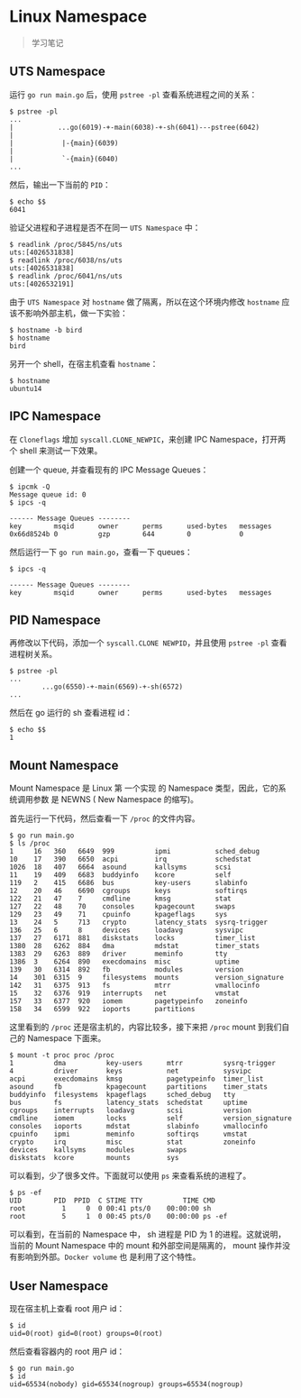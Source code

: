 # Linux Namespace

> 学习笔记  

## UTS Namespace
运行 `go run main.go` 后，使用 `pstree -pl` 查看系统进程之间的关系：

```shell
$ pstree -pl
...
|           ...go(6019)-+-main(6038)-+-sh(6041)---pstree(6042)
|                                                                                                  |            |-{main}(6039)
|                                                                                                  |            `-{main}(6040)
...
```
然后，输出一下当前的 `PID`：

```shell
$ echo $$
6041
```

验证父进程和子进程是否不在同一 `UTS Namespace` 中：

```shell
$ readlink /proc/5845/ns/uts
uts:[4026531838]
$ readlink /proc/6038/ns/uts
uts:[4026531838]
$ readlink /proc/6041/ns/uts
uts:[4026532191]
```

由于 `UTS Namespace` 对 `hostname` 做了隔离，所以在这个环境内修改 `hostname` 应该不影响外部主机，做一下实验：

```shell
$ hostname -b bird
$ hostname
bird 
```

另开一个 shell，在宿主机查看 `hostname`：

```shell
$ hostname
ubuntu14
```

## IPC Namespace

在 `Cloneflags` 增加 `syscall.CLONE_NEWPIC`，来创建 IPC Namespace，打开两个 shell 来测试一下效果。  

创建一个 queue, 并查看现有的 IPC Message Queues：

```shell
$ ipcmk -Q
Message queue id: 0
$ ipcs -q

------ Message Queues --------
key        msqid      owner      perms      used-bytes   messages    
0x66d8524b 0          gzp        644        0            0           

```

然后运行一下 `go run main.go`，查看一下 queues：

```shell
$ ipcs -q

------ Message Queues --------
key        msqid      owner      perms      used-bytes   messages    

```

## PID Namespace

再修改以下代码，添加一个 `syscall.CLONE NEWPID`，并且使用 `pstree -pl` 查看进程树关系。

```shell
$ pstree -pl
...
        ...go(6550)-+-main(6569)-+-sh(6572)
...
```

然后在 go 运行的 sh 查看进程 id：

```shell
$ echo $$
1
```

## Mount Namespace

Mount Namespace 是 Linux 第 一个实现 的 Namespace 类型，因此，它的系统调用参数 是 NEWNS ( New Namespace 的缩写)。

首先运行一下代码，然后查看一下 `/proc` 的文件内容。

```shell
$ go run main.go
$ ls /proc
1     16   360   6649  999          ipmi           sched_debug
10    17   390   6650  acpi         irq            schedstat
1026  18   407   6664  asound       kallsyms       scsi
11    19   409   6683  buddyinfo    kcore          self
119   2    415   6686  bus          key-users      slabinfo
12    20   46    6690  cgroups      keys           softirqs
122   21   47    7     cmdline      kmsg           stat
127   22   48    70    consoles     kpagecount     swaps
129   23   49    71    cpuinfo      kpageflags     sys
13    24   5     713   crypto       latency_stats  sysrq-trigger
136   25   6     8     devices      loadavg        sysvipc
137   27   6171  881   diskstats    locks          timer_list
1380  28   6262  884   dma          mdstat         timer_stats
1383  29   6263  889   driver       meminfo        tty
1386  3    6264  890   execdomains  misc           uptime
139   30   6314  892   fb           modules        version
14    301  6315  9     filesystems  mounts         version_signature
142   31   6375  913   fs           mtrr           vmallocinfo
15    32   6376  919   interrupts   net            vmstat
157   33   6377  920   iomem        pagetypeinfo   zoneinfo
158   34   6599  922   ioports      partitions
```

这里看到的 `/proc` 还是宿主机的，内容比较多，接下来把 `/proc` mount 到我们自己的 Namespace 下面来。

```shell
$ mount -t proc proc /proc
1          dma          key-users      mtrr          sysrq-trigger
4          driver       keys           net           sysvipc
acpi       execdomains  kmsg           pagetypeinfo  timer_list
asound     fb           kpagecount     partitions    timer_stats
buddyinfo  filesystems  kpageflags     sched_debug   tty
bus        fs           latency_stats  schedstat     uptime
cgroups    interrupts   loadavg        scsi          version
cmdline    iomem        locks          self          version_signature
consoles   ioports      mdstat         slabinfo      vmallocinfo
cpuinfo    ipmi         meminfo        softirqs      vmstat
crypto     irq          misc           stat          zoneinfo
devices    kallsyms     modules        swaps
diskstats  kcore        mounts         sys
```

可以看到，少了很多文件。下面就可以使用 `ps` 来查看系统的进程了。  

```shell
$ ps -ef
UID        PID  PPID  C STIME TTY          TIME CMD
root         1     0  0 00:41 pts/0    00:00:00 sh
root         5     1  0 00:45 pts/0    00:00:00 ps -ef
```

可以看到，在当前的 Namespace 中， sh 进程是 PID 为 1 的进程。这就说明，当前的 Mount Namespace 中的 mount 和外部空间是隔离的， mount 操作并没有影响到外部。`Docker volume` 也 是利用了这个特性。

## User Namespace

现在宿主机上查看 root 用户 id：

```shell
$ id
uid=0(root) gid=0(root) groups=0(root)
```

然后查看容器内的 root 用户 id：
```shell
$ go run main.go
$ id
uid=65534(nobody) gid=65534(nogroup) groups=65534(nogroup)
```
